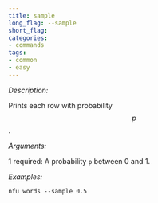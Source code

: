 ```yaml
---
title: sample
long_flag: --sample
short_flag:
categories:
- commands
tags:
- common
- easy
---
```


*Description:*

Prints each row with probability $$p$$.

*Arguments:*

1 required: A probability `p` between 0 and 1.

*Examples:*

```
nfu words --sample 0.5
```
